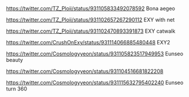 https://twitter.com/TZ_Ploii/status/931105833492078592  Bona aegeo

https://twitter.com/TZ_Ploii/status/931102657267290112  EXY with net

https://twitter.com/TZ_Ploii/status/931102470893391873 EXY catwalk

https://twitter.com/CrushOnExy/status/931114066885480448  EXY2

https://twitter.com/Cosmologyyeon/status/931105823517949953 Eunseo beauty

https://twitter.com/Cosmologyyeon/status/931104516681822208

https://twitter.com/Cosmologyyeon/status/931115632795402240  Eunseo turn 360
